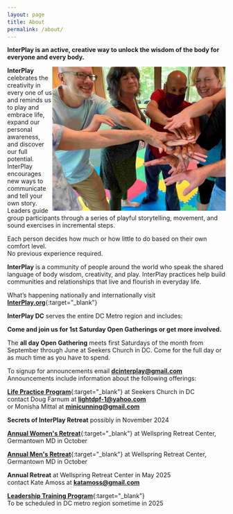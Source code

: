 ```yaml
---
layout: page
title: About
permalink: /about/
---
```


**InterPlay is an active, creative way to unlock the wisdom of the body for
everyone and every body.**

<img src="/assets/images/About.jpg" style="float: right" width="400">

**InterPlay** celebrates the creativity in every one of us and reminds us to
play and embrace life, expand our personal awareness, and discover our full
potential. InterPlay encourages new ways to communicate and tell your own
story. Leaders guide group participants through a series of playful
storytelling, movement, and sound exercises in incremental steps.

Each person decides how much or how little to do based on their own comfort
level.<br>
No previous experience required.

**InterPlay** is a community of people around the world who speak the shared
language of body wisdom, creativity, and play. InterPlay practices help build
communities and relationships that live and flourish in everyday life.

What’s happening nationally and internationally visit
[**InterPlay.org**](https://InterPlay.org){:target="_blank"}

**InterPlay DC** serves the entire DC Metro region and includes:

**Come and join us for 1st Saturday Open Gatherings or get more involved.**

The **all day Open Gathering** meets first Saturdays of the month from September
through June at Seekers Church in DC. Come for the full day or as much time as
you have to spend.

To signup for announcements email **<dcinterplay@gmail.com>**<br>
Announcements include information about the following offerings:

[**Life Practice Program**](https://InterPlay.org/index.cfm/go/lifepractice:home){:target="_blank"}
at Seekers Church in DC<br>
contact Doug Farnum at **<lightdpf-1@yahoo.com>**<br>
or Monisha Mittal at **<minicunning@gmail.com>**

**Secrets of InterPlay Retreat** possibly in November 2024

[**Annual Women's Retreat**](https://InterPlay.org/index.cfm/go/events:event/happening_id/3179){:target="_blank"}
at Wellspring Retreat Center,<br>
Germantown MD in October

[**Annual Men's Retreat**](https://InterPlay.org/index.cfm/go/events:event/happening_id/1815){:target="_blank"}
at Wellspring Retreat Center,<br>
Germantown MD in October

**Annual Retreat** at Wellspring Retreat Center in May 2025<br>
contact Kate Amoss at **<katamoss@gmail.com>**

[**Leadership Training Program**](https://InterPlay.org/index.cfm/go/leadertraining:home){:target="_blank"}<br>
To be scheduled in DC metro region sometime in 2025
